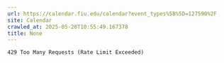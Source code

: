 ```yaml
---
url: https://calendar.fiu.edu/calendar?event_types%5B%5D=127590%2F
site: Calendar
crawled_at: 2025-05-20T10:55:49.167378
title: None
---
```


```
429 Too Many Requests (Rate Limit Exceeded)

```

